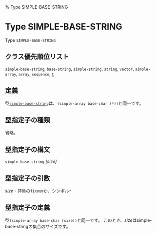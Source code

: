 % Type SIMPLE-BASE-STRING

# Type SIMPLE-BASE-STRING


Type `SIMPLE-BASE-STRING`


## クラス優先順位リスト

[`simple-base-string`](16.2.simple-base-string.html), [`base-string`](16.2.base-string.html), [`simple-string`](16.2.simple-string.html),
[`string`](16.2.string-system-class.html), `vector`,
`simple-array`, `array`, `sequence`, [`t`](4.4.t-system-class.html)


## 定義

型[`simple-base-string`](16.2.simple-base-string.html)は、`(simple-array base-char (*))`と同一です。


## 型指定子の種類

省略。


## 型指定子の構文

`simple-base-string` *[size]*


## 型指定子の引数

*size* - 非負の`fixnum`か、シンボル`*`


## 型指定子の定義

型`(simple-array base-char (size))`と同一です。
このとき、*size*はsimple-base-stringの集合のサイズです。

